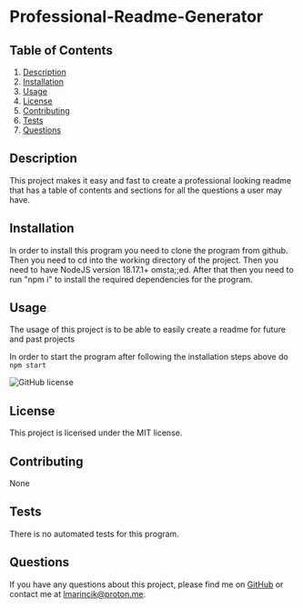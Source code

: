 # Professional-Readme-Generator

## Table of Contents

1. [Description](#description)
2. [Installation](#installation)
3. [Usage](#usage)
4. [License](#license)
5. [Contributing](#contributing)
6. [Tests](#tests)
7. [Questions](#questions)

## Description

This project makes it easy and fast to create a professional looking readme that has a table of contents and sections for all the questions a user may have.

## Installation

In order to install this program you need to clone the program from github. Then you need to cd into the working directory of the project. Then you need to have NodeJS version 18.17.1+ omsta;;ed. After that then you need to run "npm i" to install the required dependencies for the program.

## Usage

The usage of this project is to be able to easily create a readme for future and past projects

In order to start the program after following the installation steps above do `npm start`

![GitHub license](https://img.shields.io/badge/license-MIT-blue.svg)

## License

This project is licensed under the MIT license.

## Contributing

None

## Tests

There is no automated tests for this program.

## Questions

If you have any questions about this project, please find me on [GitHub](https://github.com/CoderInsightMaven) or contact me at lmarincik@proton.me.
